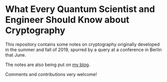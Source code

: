# What Every Quantum Scientist and Engineer Should Know about Cryptography

This repository contains some notes on cryptography originally
developed in the summer and fall of 2019, spurred by a query at a
conference in Berlin that June.

The notes are also being put on [my
blog](https://rdvlivefromtokyo.blogspot.com/2019/10/what-every-quantum-researcher-and.html).

Comments and contributions very welcome!

